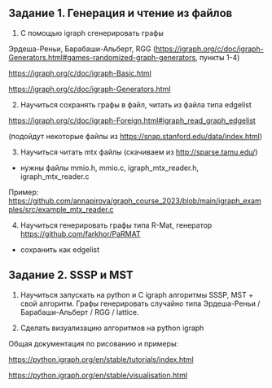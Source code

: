 ## Задание 1. Генерация и чтение из файлов

1. С помощью igraph сгенерировать графы
   
Эрдеша-Реньи, Барабаши-Альберт, RGG (https://igraph.org/c/doc/igraph-Generators.html#games-randomized-graph-generators, пункты 1-4)

https://igraph.org/c/doc/igraph-Basic.html

https://igraph.org/c/doc/igraph-Generators.html

2. Научиться сохранять графы в файл, читать из файла типа edgelist

https://igraph.org/c/doc/igraph-Foreign.html#igraph_read_graph_edgelist

(подойдут некоторые файлы из https://snap.stanford.edu/data/index.html)

3. Научиться читать mtx файлы (скачиваем из http://sparse.tamu.edu/)

- нужны файлы mmio.h, mmio.c, igraph_mtx_reader.h, igraph_mtx_reader.c

Пример: https://github.com/annapirova/graph_course_2023/blob/main/igraph_examples/src/example_mtx_reader.c

4. Научиться генерировать графы типа R-Mat, генератор https://github.com/farkhor/PaRMAT
- сохранить как edgelist

## Задание 2. SSSP и MST
1. Научиться запускать на python и С igraph алгоритмы SSSP, MST + свой алгоритм. Графы генерировать случайно типа Эрдеша-Реньи / Барабаши-Альберт / RGG / lattice.

2. Сделать визуализацию алгоритмов на python igraph

Общая документация по рисованию и примеры:

https://python.igraph.org/en/stable/tutorials/index.html

https://python.igraph.org/en/stable/visualisation.html

